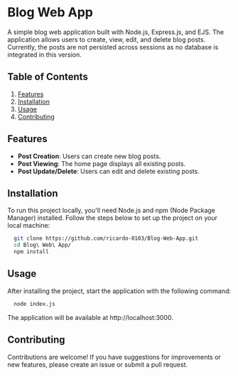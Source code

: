 # Blog Web App

A simple blog web application built with Node.js, Express.js, and EJS. The application allows users to create, view, edit, and delete blog posts. Currently, the posts are not persisted across sessions as no database is integrated in this version.



## Table of Contents

1. [Features](#features)
2. [Installation](#installation)
3. [Usage](#usage)
4. [Contributing](#contributing)

## Features
- **Post Creation**: Users can create new blog posts.
- **Post Viewing**: The home page displays all existing posts.
- **Post Update/Delete**: Users can edit and delete existing posts.
## Installation

To run this project locally, you'll need Node.js and npm (Node Package Manager) installed. Follow the steps below to set up the project on your local machine:

```bash
  git clone https://github.com/ricardo-0103/Blog-Web-App.git
  cd Blog\ Web\ App/
  npm install 
```
    
## Usage
After installing the project, start the application with the following command:

```bash
  node index.js
```

The application will be available at http://localhost:3000.
## Contributing
Contributions are welcome! If you have suggestions for improvements or new features, please create an issue or submit a pull request. 

